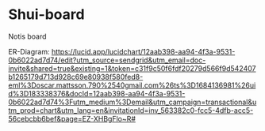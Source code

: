 # Shui-board
Notis board

ER-Diagram:
https://lucid.app/lucidchart/12aab398-aa94-4f3a-9531-0b6022ad7d74/edit?utm_source=sendgrid&utm_email=doc-invite&shared=true&existing=1&token=c31f9c50f6fdf20279d566f9d542407b1265179d713d928c69e80938f580fed8-eml%3Doscar.mattsson.790%2540gmail.com%26ts%3D1684136981%26uid%3D183338376&docId=12aab398-aa94-4f3a-9531-0b6022ad7d74%3Futm_medium%3Demail&utm_campaign=transactional&utm_prod=chart&utm_lang=en&invitationId=inv_563382c0-fcc5-4dfb-acc5-56cebcbb6bef&page=EZ-XHBgFlo~R#
